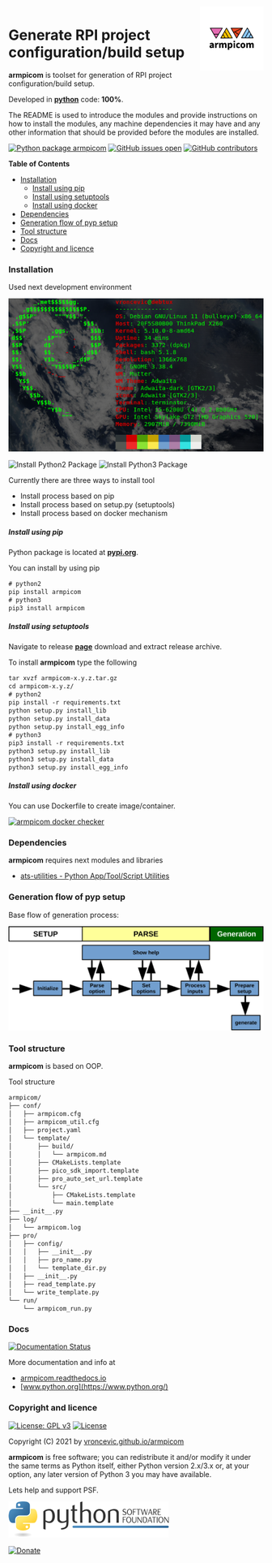 <img align="right" src="https://raw.githubusercontent.com/vroncevic/armpicom/dev/docs/armpicom_logo.png" width="25%">

# Generate RPI project configuration/build setup

**armpicom** is toolset for generation of RPI project configuration/build setup.

Developed in **[python](https://www.python.org/)** code: **100%**.

The README is used to introduce the modules and provide instructions on
how to install the modules, any machine dependencies it may have and any
other information that should be provided before the modules are installed.

[![Python package armpicom](https://github.com/vroncevic/armpicom/actions/workflows/armpicom_package.yml/badge.svg)](https://github.com/vroncevic/armpicom/actions/workflows/armpicom_package.yml) [![GitHub issues open](https://img.shields.io/github/issues/vroncevic/armpicom.svg)](https://github.com/vroncevic/armpicom/issues) [![GitHub contributors](https://img.shields.io/github/contributors/vroncevic/armpicom.svg)](https://github.com/vroncevic/armpicom/graphs/contributors)

<!-- START doctoc generated TOC please keep comment here to allow auto update -->
<!-- DON'T EDIT THIS SECTION, INSTEAD RE-RUN doctoc TO UPDATE -->
**Table of Contents**

- [Installation](#installation)
    - [Install using pip](#install-using-pip)
    - [Install using setuptools](#install-using-setuptools)
    - [Install using docker](#install-using-docker)
- [Dependencies](#dependencies)
- [Generation flow of pyp setup](#generation-flow-of-pyp-setup)
- [Tool structure](#tool-structure)
- [Docs](#docs)
- [Copyright and licence](#copyright-and-licence)

<!-- END doctoc generated TOC please keep comment here to allow auto update -->

### Installation

Used next development environment

![Development environment](https://raw.githubusercontent.com/vroncevic/armpicom/dev/docs/debtux.png)

![Install Python2 Package](https://github.com/vroncevic/armpicom/workflows/Install%20Python2%20Package%20armpicom/badge.svg?branch=main) ![Install Python3 Package](https://github.com/vroncevic/armpicom/workflows/Install%20Python3%20Package%20armpicom/badge.svg?branch=main)

Currently there are three ways to install tool
* Install process based on pip
* Install process based on setup.py (setuptools)
* Install process based on docker mechanism

##### Install using pip

Python package is located at **[pypi.org](https://pypi.org/project/armpicom/)**.

You can install by using pip
```
# python2
pip install armpicom
# python3
pip3 install armpicom
```

##### Install using setuptools

Navigate to release **[page](https://github.com/vroncevic/armpicom/releases/)** download and extract release archive.

To install **armpicom** type the following
```
tar xvzf armpicom-x.y.z.tar.gz
cd armpicom-x.y.z/
# python2
pip install -r requirements.txt
python setup.py install_lib
python setup.py install_data
python setup.py install_egg_info
# python3
pip3 install -r requirements.txt
python3 setup.py install_lib
python3 setup.py install_data
python3 setup.py install_egg_info
```

##### Install using docker

You can use Dockerfile to create image/container.

[![armpicom docker checker](https://github.com/vroncevic/armpicom/workflows/armpicom%20docker%20checker/badge.svg)](https://github.com/vroncevic/armpicom/actions?query=workflow%3A%22armpicom+docker+checker%22)

### Dependencies

**armpicom** requires next modules and libraries

* [ats-utilities - Python App/Tool/Script Utilities](https://pypi.org/project/ats-utilities/)

### Generation flow of pyp setup

Base flow of generation process:

![Setup generation flow](https://raw.githubusercontent.com/vroncevic/armpicom/dev/docs/python_setup_flow.png)

### Tool structure

**armpicom** is based on OOP.

Tool structure

```
armpicom/
├── conf/
│   ├── armpicom.cfg
│   ├── armpicom_util.cfg
│   ├── project.yaml
│   └── template/
│       ├── build/
│       │   └── armpicom.md
│       ├── CMakeLists.template
│       ├── pico_sdk_import.template
│       ├── pro_auto_set_url.template
│       └── src/
│           ├── CMakeLists.template
│           └── main.template
├── __init__.py
├── log/
│   └── armpicom.log
├── pro/
│   ├── config/
│   │   ├── __init__.py
│   │   ├── pro_name.py
│   │   └── template_dir.py
│   ├── __init__.py
│   ├── read_template.py
│   └── write_template.py
└── run/
    └── armpicom_run.py
```

### Docs

[![Documentation Status](https://readthedocs.org/projects/armpicom/badge/?version=latest)](https://armpicom.readthedocs.io/en/latest/?badge=latest)

More documentation and info at
* [armpicom.readthedocs.io](https://armpicom.readthedocs.io/en/latest/)
* [www.python.org](https://www.python.org/)

### Copyright and licence

[![License: GPL v3](https://img.shields.io/badge/License-GPLv3-blue.svg)](https://www.gnu.org/licenses/gpl-3.0) [![License](https://img.shields.io/badge/License-Apache%202.0-blue.svg)](https://opensource.org/licenses/Apache-2.0)

Copyright (C) 2021 by [vroncevic.github.io/armpicom](https://vroncevic.github.io/armpicom)

**armpicom** is free software; you can redistribute it and/or modify
it under the same terms as Python itself, either Python version 2.x/3.x or,
at your option, any later version of Python 3 you may have available.

Lets help and support PSF.

[![Python Software Foundation](https://raw.githubusercontent.com/vroncevic/armpicom/dev/docs/psf-logo-alpha.png)](https://www.python.org/psf/)

[![Donate](https://www.paypalobjects.com/en_US/i/btn/btn_donateCC_LG.gif)](https://psfmember.org/index.php?q=civicrm/contribute/transact&reset=1&id=2)
